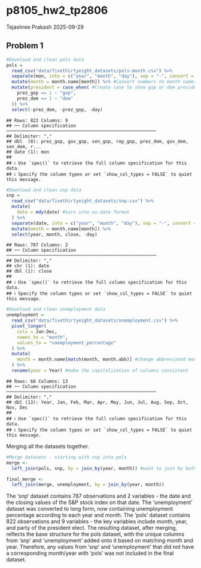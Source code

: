p8105_hw2_tp2806
================
Tejashree Prakash
2025-09-29

## Problem 1

``` r
#Download and clean pols data
pols =
  read_csv("data/fivethirtyeight_datasets/pols-month.csv") %>%
  separate(mon, into = c("year", "month", "day"), sep = "-", convert = TRUE) %>%
  mutate(month = month.name[month]) %>% #Convert numbers to month names 
  mutate(president = case_when( #Create case to show gop or dem president 
    prez_gop == 1 ~ "gop",
    prez_dem == 1 ~ "dem"
  )) %>%
  select(-prez_dem, -prez_gop, -day)
```

    ## Rows: 822 Columns: 9
    ## ── Column specification ────────────────────────────────────────────────────────
    ## Delimiter: ","
    ## dbl  (8): prez_gop, gov_gop, sen_gop, rep_gop, prez_dem, gov_dem, sen_dem, r...
    ## date (1): mon
    ## 
    ## ℹ Use `spec()` to retrieve the full column specification for this data.
    ## ℹ Specify the column types or set `show_col_types = FALSE` to quiet this message.

``` r
#Download and clean snp data 
snp = 
  read_csv("data/fivethirtyeight_datasets/snp.csv") %>%
  mutate(
    date = mdy(date) #turn into as.date format 
  ) %>%
  separate(date, into = c("year", "month", "day"), sep = "-", convert = TRUE) %>%
  mutate(month = month.name[month]) %>%
  select(year, month, close, -day)
```

    ## Rows: 787 Columns: 2
    ## ── Column specification ────────────────────────────────────────────────────────
    ## Delimiter: ","
    ## chr (1): date
    ## dbl (1): close
    ## 
    ## ℹ Use `spec()` to retrieve the full column specification for this data.
    ## ℹ Specify the column types or set `show_col_types = FALSE` to quiet this message.

``` r
#Download and clean unemployment data
unemployment = 
  read_csv("data/fivethirtyeight_datasets/unemployment.csv") %>%
  pivot_longer(
    cols = Jan:Dec,
    names_to = "month",
    values_to = "unemployment_percentage"
  ) %>% 
  mutate(
    month = month.name[match(month, month.abb)] #change abbreviated month names to full month names
  ) %>%
  rename(year = Year) #make the capitalization of columns consistent 
```

    ## Rows: 68 Columns: 13
    ## ── Column specification ────────────────────────────────────────────────────────
    ## Delimiter: ","
    ## dbl (13): Year, Jan, Feb, Mar, Apr, May, Jun, Jul, Aug, Sep, Oct, Nov, Dec
    ## 
    ## ℹ Use `spec()` to retrieve the full column specification for this data.
    ## ℹ Specify the column types or set `show_col_types = FALSE` to quiet this message.

Merging all the datasets together.

``` r
#Merge datasets - starting with snp into pols 
merge <- 
  left_join(pols, snp, by = join_by(year, month)) #want to join by both year and month

final_merge <- 
  left_join(merge, unemployment, by = join_by(year, month)) 
```

The ‘snp’ dataset contains 787 observations and 2 variables - the date
and the closing values of the S&P stock index on that date. The
‘unemployment’ dataset was converted to long form, now containing
unemployment percentage according to each year and month. The ‘pols’
dataset contains 822 observations and 9 variables - the key variables
include month, year, and party of the president elect. The resulting
dataset, after merging, reflects the base structure for the pols
dataset, with the unique columns from ‘snp’ and ‘unemployment’ added
onto it based on matching month and year. Therefore, any values from
‘snp’ and ‘unemployment’ that did not have a corresponding month/year
with ‘pols’ was not included in the final dataset.
